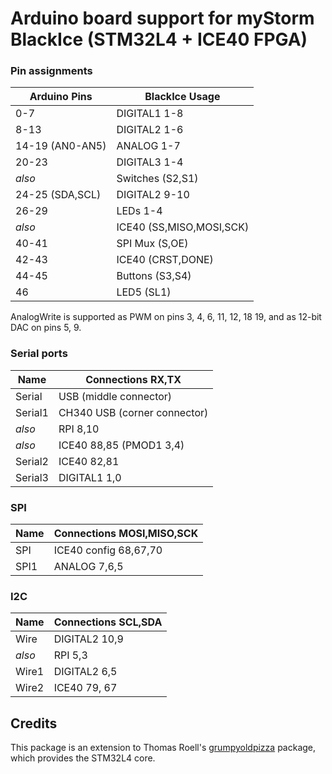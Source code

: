 # Arduino board support for myStorm BlackIce (STM32L4 + ICE40 FPGA)

### Pin assignments

| Arduino Pins    | BlackIce Usage |
| --------------- | -------------- |
| 0-7             | DIGITAL1 1-8   |
| 8-13            | DIGITAL2 1-6   |
| 14-19 (AN0-AN5) | ANALOG 1-7     |
| 20-23           | DIGITAL3 1-4   |
| *also*          | Switches (S2,S1) |
| 24-25 (SDA,SCL) | DIGITAL2 9-10  |
| 26-29           | LEDs 1-4       |
| *also*          | ICE40 (SS,MISO,MOSI,SCK) |
| 40-41           | SPI Mux (S,OE) |
| 42-43           | ICE40 (CRST,DONE) |
| 44-45           | Buttons (S3,S4) |
| 46              | LED5 (SL1)      |

AnalogWrite is supported as PWM on pins 3, 4, 6, 11, 12, 18 19,
and as 12-bit DAC on pins 5, 9.

### Serial ports

| Name      | Connections RX,TX  |
| --------- | -----------        |
| Serial    | USB (middle connector) |
| Serial1   | CH340 USB (corner connector) |
| *also*    | RPI 8,10           |
| *also*    | ICE40 88,85 (PMOD1 3,4) |
| Serial2   | ICE40 82,81        |
| Serial3   | DIGITAL1 1,0       |

### SPI

| Name      | Connections MOSI,MISO,SCK |
| --------- | ------------------------- |
| SPI       | ICE40 config 68,67,70     |
| SPI1      | ANALOG 7,6,5              |

### I2C

| Name      | Connections SCL,SDA |
| --------- | ------------------- |
| Wire      | DIGITAL2 10,9       |
| *also*    | RPI 5,3             |
| Wire1     | DIGITAL2 6,5        |
| Wire2     | ICE40 79, 67        |

## Credits

This package is an extension to Thomas Roell's [grumpyoldpizza](https://github.com/GrumpyOldPizza/arduino-STM32L4) package, which provides the STM32L4 core.

